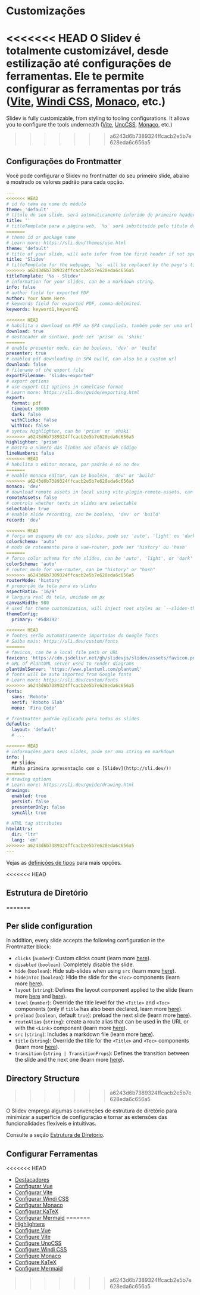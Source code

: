 # Customizações

<<<<<<< HEAD
O Slidev é totalmente customizável, desde estilização até configurações de ferramentas. Ele te permite configurar as ferramentas por trás ([Vite](/custom/config-vite), [Windi CSS](/custom/config-windicss), [Monaco](/custom/config-monaco), etc.)
=======
Slidev is fully customizable, from styling to tooling configurations. It allows you to configure the tools underneath ([Vite](/custom/config-vite), [UnoCSS](/custom/config-unocss), [Monaco](/custom/config-monaco), etc.)
>>>>>>> a6243d6b7389324ffcacb2e5b7e628eda6c656a5

## Configurações do Frontmatter

Você pode configurar o Slidev no frontmatter do seu primeiro slide, abaixo é mostrado os valores padrão para cada opção.

```yaml
---
<<<<<<< HEAD
# id fo tema ou nome do módulo
theme: 'default'
# título do seu slide, será automaticamente inferido do primeiro header se não for espeecificado
title: ''
# titleTemplate para a página web, `%s` será substituído pelo título da página
=======
# theme id or package name
# Learn more: https://sli.dev/themes/use.html
theme: 'default'
# title of your slide, will auto infer from the first header if not specified
title: 'Slidev'
# titleTemplate for the webpage, `%s` will be replaced by the page's title
>>>>>>> a6243d6b7389324ffcacb2e5b7e628eda6c656a5
titleTemplate: '%s - Slidev'
# information for your slides, can be a markdown string.
info: false
# author field for exported PDF
author: Your Name Here
# keywords field for exported PDF, comma-delimited.
keywords: keyword1,keyword2

<<<<<<< HEAD
# habilita o download em PDF na SPA compilada, também pode ser uma url customizada
download: true
# destacador de sintaxe, pode ser 'prism' ou 'shiki'
=======
# enable presenter mode, can be boolean, 'dev' or 'build'
presenter: true
# enabled pdf downloading in SPA build, can also be a custom url
download: false
# filename of the export file
exportFilename: 'slidev-exported'
# export options
# use export CLI options in camelCase format
# Learn more: https://sli.dev/guide/exporting.html
export:
  format: pdf
  timeout: 30000
  dark: false
  withClicks: false
  withToc: false
# syntax highlighter, can be 'prism' or 'shiki'
>>>>>>> a6243d6b7389324ffcacb2e5b7e628eda6c656a5
highlighter: 'prism'
# mostra o número das linhas nos blocos de código 
lineNumbers: false
<<<<<<< HEAD
# habilita o editor monaco, por padrão é só no dev
=======
# enable monaco editor, can be boolean, 'dev' or 'build'
>>>>>>> a6243d6b7389324ffcacb2e5b7e628eda6c656a5
monaco: 'dev'
# download remote assets in local using vite-plugin-remote-assets, can be boolean, 'dev' or 'build'
remoteAssets: false
# controls whether texts in slides are selectable
selectable: true
# enable slide recording, can be boolean, 'dev' or 'build'
record: 'dev'

<<<<<<< HEAD
# força um esquema de cor aos slides, pode ser 'auto', 'light' ou 'dark'
colorSchema: 'auto'
# modo de roteamento para o vue-router, pode ser 'history' ou 'hash'
=======
# force color schema for the slides, can be 'auto', 'light', or 'dark'
colorSchema: 'auto'
# router mode for vue-router, can be "history" or "hash"
>>>>>>> a6243d6b7389324ffcacb2e5b7e628eda6c656a5
routerMode: 'history'
# proporção da tela para os slides
aspectRatio: '16/9'
# largura real da tela, unidade em px
canvasWidth: 980
# used for theme customization, will inject root styles as `--slidev-theme-x` for attribute `x`
themeConfig:
  primary: '#5d8392'

<<<<<<< HEAD
# fontes serão automaticamente importadas do Google fonts
# Saiba mais: https://sli.dev/custom/fonts
=======
# favicon, can be a local file path or URL
favicon: 'https://cdn.jsdelivr.net/gh/slidevjs/slidev/assets/favicon.png'
# URL of PlantUML server used to render diagrams
plantUmlServer: 'https://www.plantuml.com/plantuml'
# fonts will be auto imported from Google fonts
# Learn more: https://sli.dev/custom/fonts
>>>>>>> a6243d6b7389324ffcacb2e5b7e628eda6c656a5
fonts:
  sans: 'Roboto'
  serif: 'Roboto Slab'
  mono: 'Fira Code'

# frontmatter padrão aplicado para todos os slides
defaults:
  layout: 'default'
  # ...

<<<<<<< HEAD
# informações para seus slides, pode ser uma string em markdown
info: |
  ## Slidev
  Minha primeira apresentação com o [Slidev](http://sli.dev/)!
=======
# drawing options
# Learn more: https://sli.dev/guide/drawing.html
drawings:
  enabled: true
  persist: false
  presenterOnly: false
  syncAll: true

# HTML tag attributes
htmlAttrs:
  dir: 'ltr'
  lang: 'en'
>>>>>>> a6243d6b7389324ffcacb2e5b7e628eda6c656a5
---
```

Vejas as [definições de tipos](https://github.com/slidevjs/slidev/blob/main/packages/types/src/config.ts) para mais opções.

<<<<<<< HEAD
## Estrutura de Diretório
=======
## Per slide configuration

In addition, every slide accepts the following configuration in the Frontmatter block:

* `clicks` (`number`): Custom clicks count (learn more [here](/guide/animations.html#custom-clicks-count)).
* `disabled` (`boolean`): Completely disable the slide.
* `hide` (`boolean`): Hide sub-slides when using `src` (learn more [here](/guide/syntax.html#multiple-entries)).
* `hideInToc` (`boolean`): Hide the slide for the `<Toc>` components (learn more [here](/builtin/components.html#toc)).
* `layout` (`string`): Defines the layout component applied to the slide (learn more [here](/guide/syntax.html#front-matter-layouts) and [here](/builtin/layouts.html)).
* `level` (`number`): Override the title level for the `<Title>` and `<Toc>` components (only if `title` has also been declared, learn more [here](/builtin/components.html#titles)).
* `preload` (`boolean`, default `true`): preload the next slide (learn more [here](/guide/animations.html#motion)).
* `routeAlias` (`string`): create a route alias that can be used in the URL or with the `<Link>` component (learn more [here](/builtin/components.html#link)).
* `src` (`string`): Includes a markdown file (learn more [here](/guide/syntax.html#multiple-entries)).
* `title` (`string`): Override the title for the `<Title>` and `<Toc>` components (learn more [here](/builtin/components.html#titles)).
* `transition` (`string | TransitionProps`): Defines the transition between the slide and the next one (learn more [here](/guide/animations.html#slide-transitions)).

## Directory Structure
>>>>>>> a6243d6b7389324ffcacb2e5b7e628eda6c656a5

O Slidev emprega algumas convenções de estrutura de diretório para minimizar a superfície de configuração e tornar as extensões das funcionalidades flexíveis e intuitivas.

Consulte a seção [Estrutura de Diretório](/custom/directory-structure).

## Configurar Ferramentas

<<<<<<< HEAD
- [Destacadores](/custom/highlighters)
- [Configurar Vue](/custom/config-vue)
- [Configurar Vite](/custom/config-vite)
- [Configurar Windi CSS](/custom/config-windicss)
- [Configurar Monaco](/custom/config-monaco)
- [Configurar KaTeX](/custom/config-katex)
- [Configurar Mermaid](/custom/config-mermaid)
=======
- [Highlighters](/custom/highlighters)
- [Configure Vue](/custom/config-vue)
- [Configure Vite](/custom/config-vite)
- [Configure UnoCSS](/custom/config-unocss)
- [Configure Windi CSS](/custom/config-windicss)
- [Configure Monaco](/custom/config-monaco)
- [Configure KaTeX](/custom/config-katex)
- [Configure Mermaid](/custom/config-mermaid)
>>>>>>> a6243d6b7389324ffcacb2e5b7e628eda6c656a5
